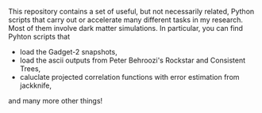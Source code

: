 This repository contains a set of useful, but not necessarily related, Python scripts that carry out or accelerate many different tasks in my research. Most of them involve dark matter simulations. In particular, you can find Pyhton scripts that

- load the Gadget-2 snapshots,
- load the ascii outputs from Peter Behroozi's Rockstar and Consistent Trees,
- caluclate projected correlation functions with error estimation from jackknife,

and many more other things!